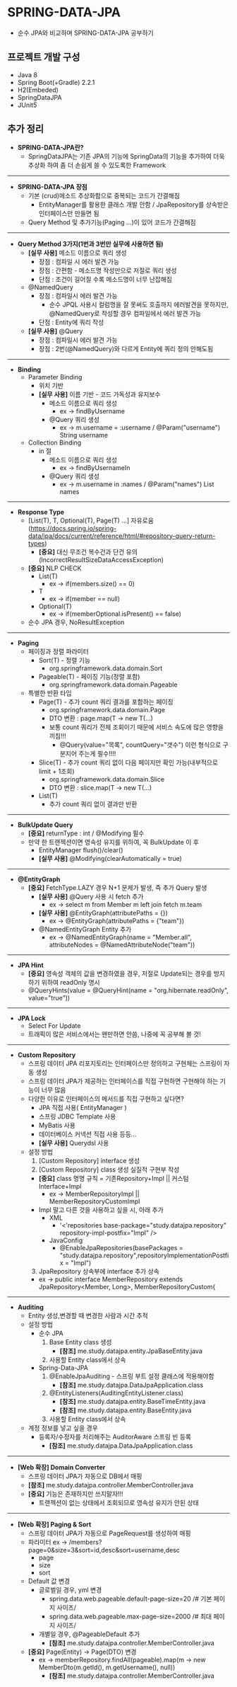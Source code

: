 # SPRING-DATA-JPA
- 순수 JPA와 비교하며 SPRING-DATA-JPA 공부하기 

## 프로젝트 개발 구성
- Java 8
- Spring Boot(+Gradle) 2.2.1
- H2(Embeded)
- SpringDataJPA
- JUnit5

## 추가 정리
- **SPRING-DATA-JPA란?**
  - SpringDataJPA는 기존 JPA의 기능에 SpringData의 기능을 추가하여 더욱 추상화 하여 좀 더 손쉽게 쓸 수 있도록한 Framework
------------
- **SPRING-DATA-JPA 장점**
  - 기본 (crud)메소드 추상화함으로 중복되는 코드가 간결해짐
    - EntityManager를 활용한 클래스 개발 안함 / JpaRepository를 상속받은 인터페이스만 만들면 됨
  - Query Method 및 추가기능(Paging ...)이 있어 코드가 간결해짐
------------
- **Query Method 3가지(1번과 3번만 실무에 사용하면 됨)**
  - **[실무 사용]** 메소드 이름으로 쿼리 생성
    - 장점 : 컴파일 시 에러 발견 가능
    - 장점 : 간편함 - 메소드명 작성만으로 저절로 쿼리 생성 
    - 단점 : 조건이 길어질 수록 메소드명이 너무 난잡해짐
  - @NamedQuery
    - 장점 : 컴파일시 에러 발견 가능
      - 순수 JPQL 사용시 컬럼명을 잘 못써도 호출까지 에러발견을 못하지만, @NamedQuery로 작성할 경우 컴파일에서 에러 발견 가능
    - 단점 : Entity에 쿼리 작성
  - **[실무 사용]** @Query
    - 장점 : 컴파일시 에러 발견 가능
    - 장점 : 2번(@NamedQuery)와 다르게 Entity에 쿼리 정의 안해도됨
------------
- **Binding** 
  - Parameter Binding
    - 위치 기반 
    - **[실무 사용]** 이름 기반 - 코드 가독성과 유지보수
      - 메소드 이름으로 쿼리 생성 
        - ex -> findByUsername
      - @Query 쿼리 생성 
        - ex -> m.username = :username / @Param("username") String username
  - Collection Binding
    - in 절
      - 메소드 이름으로 쿼리 생성 
        - ex -> findByUsernameIn
      - @Query 쿼리 생성 
        - ex -> m.username in :names / @Param("names") List<String> names
------------
- **Response Type**
  - [List(T), T, Optional(T), Page(T) ...] 자유로움(https://docs.spring.io/spring-data/jpa/docs/current/reference/html/#repository-query-return-types)
    - **[중요]** 대신 무조건 복수건과 단건 유의(IncorrectResultSizeDataAccessException)
  - **[중요]** NLP CHECK
    - List(T) 
      - ex -> if(members.size() == 0) 
    - T 
      - ex -> if(member == null)
    - Optional(T) 
      - ex -> if(memberOptional.isPresent() == false)
  - 순수 JPA 경우, NoResultException
------------
- **Paging**
  - 페이징과 정렬 파라미터 
    - Sort(T) - 정렬 기능
      - org.springframework.data.domain.Sort
    - Pageable(T) - 페이징 기능(정렬 포함) 
      - org.springframework.data.domain.Pageable
  - 특별한 반환 타입
    - Page(T) - 추가 count 쿼리 결과를 포함하는 페이징
      - org.springframework.data.domain.Page
      - DTO 변환 : page.map(T -> new T(...)
      - 보통 count 쿼리가 전체 조회이기 때문에 서비스 속도에 많은 영향을 끼침!!!
        - @Query(value="목록", countQuery="갯수") 이런 형식으로 구분지어 주는게 필수!!!!
    - Slice(T) - 추가 count 쿼리 없이 다음 페이지만 확인 가능(내부적으로 limit + 1조회)
      - org.springframework.data.domain.Slice
      - DTO 변환 : slice.map(T -> new T(...)
    - List(T)
      - 추가 count 쿼리 없이 결과만 반환
------------
- **BulkUpdate Query**
  - **[중요]** returnType : int / @Modifying 필수
  - 만약 한 트랜젝션이면 영속성 유지를 위하여, 꼭 BulkUpdate 이 후
    - EntityManager flush()/clear()
    - **[실무 사용]** @Modifying(clearAutomatically = true)
------------
- **@EntityGraph**     
  - **[중요]** FetchType.LAZY 경우 N+1 문제가 발생, 즉 추가 Query 발생
    - **[실무 사용]** @Query 사용 시 fetch 추가 
       - ex -> select m from Member m left join fetch m.team
    - **[실무 사용]** @EntityGraph(attributePaths = {})
       - ex -> @EntityGraph(attributePaths = {"team"})
    - @NamedEntityGraph Entity 추가 
       - ex -> @NamedEntityGraph(name = "Member.all", attributeNodes = @NamedAttributeNode("team"))
------------
- **JPA Hint**
  - **[중요]** 영속성 객체의 값을 변경하였을 경우, 저절로 Update되는 경우를 방지하기 위하여 readOnly 명시
  - @QueryHints(value = @QueryHint(name = "org.hibernate.readOnly", value="true"))
------------
- **JPA Lock**
  - Select For Update
  - 트래픽이 많은 서비스에서는 왠만하면 안씀, 나중에 꼭 공부해 볼 것!
------------
- **Custom Repository**
  - 스프링 데이터 JPA 리포지토리는 인터페이스만 정의하고 구현체는 스프링이 자동 생성
  - 스프링 데이터 JPA가 제공하는 인터페이스를 직접 구현하면 구현해야 하는 기능이 너무 많음
  - 다양한 이유로 인터페이스의 메서드를 직접 구현하고 싶다면?
    - JPA 직접 사용( EntityManager )
    - 스프링 JDBC Template 사용
    - MyBatis 사용
    - 데이터베이스 커넥션 직접 사용 등등...
    - **[실무 사용]** Querydsl 사용
  - 설정 방법
    1. [Custom Repository] interface 생성
    2. [Custom Repository] class 생성 실질적 구현부 작성
      - **[중요]** class 명명 규칙 = 기존Repository+Impl || 커스텀Interface+Impl
        - ex -> MemberRepositoryImpl || MemberRepositoryCustomImpl
      - Impl 말고 다른 것을 사용하고 싶을 시, 아래 추가
        - XML 
          - '<'repositories base-package="study.datajpa.repository" repository-impl-postfix="Impl" />
        - JavaConfig
          - @EnableJpaRepositories(basePackages = "study.datajpa.repository",repositoryImplementationPostfix = "Impl")
    3. JpaRepository 상속부에 interface 추가 상속
      - ex -> public interface MemberRepository extends JpaRepository<Member, Long>, MemberRepositoryCustom{
------------
- **Auditing**
  - Entity 생성,변경할 때 변경한 사람과 시간 추적
  - 설정 방법
    - 순수 JPA
      1. Base Entity class 생성 
         - **[참조]** me.study.datajpa.entity.JpaBaseEntity.java 
      2. 사용할 Entity class에서 상속
    - Spring-Data-JPA
      1. @EnableJpaAuditing - 스프링 부트 설정 클래스에 적용해야함
         - **[참조]** me.study.datajpa.DataJpaApplication.class
      2. @EntityListeners(AuditingEntityListener.class)
         - **[참조]** me.study.datajpa.entity.BaseTimeEntity.java
         - **[참조]** me.study.datajpa.entity.BaseEntity.java
      3. 사용할 Entity class에서 상속
  - 계정 정보를 넣고 싶을 경우
    - 등록자/수정자를 처리해주는 AuditorAware 스프링 빈 등록
      - **[참조]** me.study.datajpa.DataJpaApplication.class
------------
- **[Web 확장] Domain Converter**
  - 스프링 데이터 JPA가 자동으로 DB에서 매핑
  - **[참조]** me.study.datajpa.controller.MemberController.java
  - **[중요]** 기능은 존재하지만 쓰지말자!!!
    - 트랜젝션이 없는 상태에서 조회되므로 영속성 유지가 안된 상태
------------
- **[Web 확장] Paging & Sort**
  - 스프링 데이터 JPA가 자동으로 PageRequest를 생성하여 매핑
  - 파라미터 ex -> /members?page=0&size=3&sort=id,desc&sort=username,desc
    - page
    - size
    - sort
  - Default 값 변경
    - 글로벌일 경우, yml 변경 
      - spring.data.web.pageable.default-page-size=20 /# 기본 페이지 사이즈/
      - spring.data.web.pageable.max-page-size=2000 /# 최대 페이지 사이즈/
    - 개별일 경우,  @PageableDefault 추가
      - **[참조]** me.study.datajpa.controller.MemberController.java
  - **[중요]** Page(Entity) -> Page(DTO) 변경
    - ex -> memberRepository.findAll(pageable).map(m -> new MemberDto(m.getId(), m.getUsername(), null))
      - **[참조]** me.study.datajpa.controller.MemberController.java